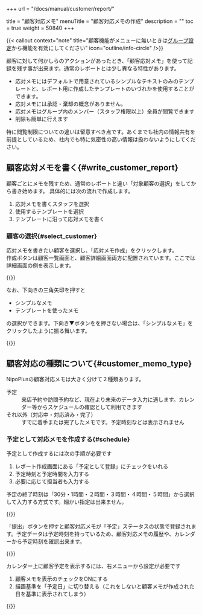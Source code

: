 +++
url = "/docs/manual/customer/report/"

title = "顧客対応メモ"
menuTitle = "顧客対応メモの作成"
description = ""
toc = true
weight = 50840
+++

{{< callout context="note" title="顧客機能がメニューに無いときは[グループ設定](/docs/setup/setting-group/#optionalFunction)から機能を有効にしてください" icon="outline/info-circle" />}}

顧客に対して何かしらのアクションがあったとき、「顧客応対メモ」を使って記録を残す事が出来ます。通常のレポートとは少し異なる特性があります。

- 応対メモにはデフォルトで用意されているシンプルなテキストのみのテンプレートと、レポート用に作成したテンプレートのいづれかを使用することができます。
- 応対メモには承認・棄却の概念がありません。
- 応対メモはグループ内のメンバー（スタッフ権限以上）全員が閲覧できます
- 削除も簡単に行えます

特に閲覧制限についての違いは留意すべき点です。あくまでも社内の情報共有を前提としているため、社内でも特に気密性の高い情報は扱わないようにしてください。

## 顧客応対メモを書く{#write_customer_report}

顧客ごとにメモを残すため、通常のレポートと違い「対象顧客の選択」をしてから書き始めます。
具体的には次の流れで作成します。

1. 応対メモを書くスタッフを選択
2. 使用するテンプレートを選択
3. テンプレートに沿って応対メモを書く

### 顧客の選択{#select_customer}

応対メモを書きたい顧客を選択し、「応対メモ作成」をクリックします。  
作成ボタンは顧客一覧画面と、顧客詳細画面両方に配置されています。ここでは詳細画面の例を表示します。

{{<iTablet filename="img/makeCustomerLog" msg="顧客詳細画面下部にある「応対メモを書く」ボタンを押します" >}}

なお、下向きの三角矢印を押すと

- シンプルなメモ
- テンプレートを使ったメモ

の選択ができます。下向き▼ボタンをを押さない場合は、「シンプルなメモ」をクリックしたように振る舞います。

{{<iTablet filename="img/customerReportWrite" msg="顧客メモにもテンプレートが使えるよ" alice="ok" >}}

## 顧客対応の種類について{#customer_memo_type}

NipoPlusの顧客対応メモは大きく分けて２種類あります。

<dl class="basic">
<dt>予定</dt>
<dd>来店予約や訪問予約など、現在より未来のデータ入力に適します。カレンダー等からスケジュールの確認として利用できます</dd>
<dt>それ以外（対応中・対応済み・完了）</dt>
<dd>すでに着手または完了したメモです。予定時刻などは表示されません</dd>
</dl>

### 予定として対応メモを作成する{#schedule}

予定として作成するには次の手順が必要です

1. レポート作成画面にある「予定として登録」にチェックをいれる
2. 予定時刻と予定時間を入力する
3. 必要に応じて担当者も入力する

予定の終了時刻は「30分・1時間・２時間・３時間・４時間・５時間」から選択して入力する方式です。細かい指定は出来ません。

{{<iTablet filename="img/makeCustomerSchedule" msg="予定として登録をONにしよう" alice="ok" >}}

「提出」ボタンを押すと顧客対応メモが「予定」ステータスの状態で登録されます。予定データは予定時刻を持っているため、顧客対応メモの履歴や、カレンダーから予定時刻を確認出来ます。

{{<iTablet filename="img/customerTimeline" msg="顧客対応のタイムライン上に予定として表示されるよ" alice="here" >}}

カレンダー上に顧客予定を表示するには、右メニューから設定が必要です

1. 顧客メモを表示のチェックをONにする
2. 描画基準を「予定日」に切り替える（これをしないと顧客メモが作成された日を基準に表示されてしまう）

{{<iTablet filename="img/customerCalendar" msg="カレンダーと連携してスケジュール管理としても使えるよ" alice="ok" >}}
